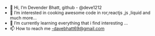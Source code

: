 - 👋 Hi, I’m Devender Bhatt, github - @deve1212
- 👀 I’m interested in cooking awesome code in ror,reactjs ,js ,liquid and much more...
- 🌱 I’m currently learning everything that i find interesting ...
- 📫 How to reach me -davebhatt69@gmail.com

<!---
deve1212/deve1212 is a ✨ special ✨ repository because its `README.md` (this file) appears on your GitHub profile.
You can click the Preview link to take a look at your changes.
--->

